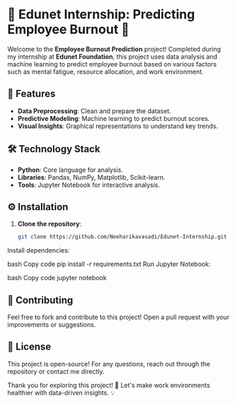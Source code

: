 # 🌟 Edunet Internship: Predicting Employee Burnout 🌟

Welcome to the **Employee Burnout Prediction** project! Completed during my internship at **Edunet Foundation**, this project uses data analysis and machine learning to predict employee burnout based on various factors such as mental fatigue, resource allocation, and work environment.

## 🚀 Features
- **Data Preprocessing**: Clean and prepare the dataset.
- **Predictive Modeling**: Machine learning to predict burnout scores.
- **Visual Insights**: Graphical representations to understand key trends.

## 🛠️ Technology Stack
- **Python**: Core language for analysis.
- **Libraries**: Pandas, NumPy, Matplotlib, Scikit-learn.
- **Tools**: Jupyter Notebook for interactive analysis.

## ⚙️ Installation

1. **Clone the repository**:
   ```bash
   git clone https://github.com/Neeharikavasadi/Edunet-Internship.git
Install dependencies:

bash
Copy code
pip install -r requirements.txt
Run Jupyter Notebook:

bash
Copy code
jupyter notebook
## 🤝 Contributing
Feel free to fork and contribute to this project! Open a pull request with your improvements or suggestions.

## 📄 License
This project is open-source! For any questions, reach out through the repository or contact me directly.

Thank you for exploring this project! 🚀 Let's make work environments healthier with data-driven insights. 💡






